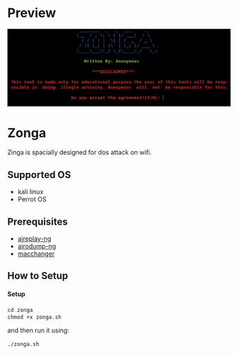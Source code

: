 # Preview
![alt text](https://github.com/A4o4ymous/zonga/blob/master/Images/1.png)

# Zonga
Zinga is spacially designed for dos attack on wifi.

## Supported OS

* kali linux
* Perrot OS

## Prerequisites
* [aireplay-ng](https://www.aircrack-ng.org)
* [airodump-ng](https://tools.kali.org/wireless-attacks/airodump-ng)
* [macchanger](https://github.com/alobbs/macchanger)

## How to Setup
#### Setup
```
cd zonga
chmod +x zonga.sh
```
and then run it using:
```
./zonga.sh
```
